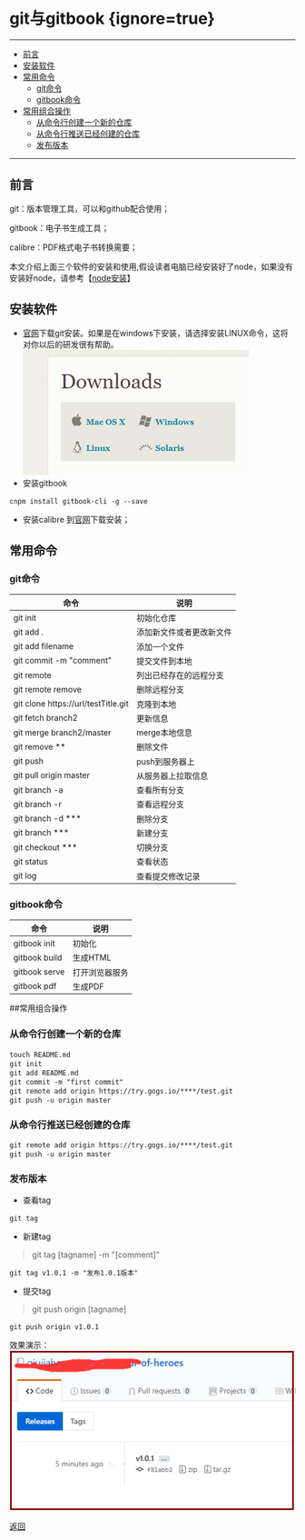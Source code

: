 # git与gitbook {ignore=true}
---
<!-- @import "[TOC]" {cmd="toc" depthFrom=1 depthTo=6 orderedList=false} -->
<!-- code_chunk_output -->

* [前言](#前言)
* [安装软件](#安装软件)
* [常用命令](#常用命令)
	* [git命令](#git命令)
	* [gitbook命令](#gitbook命令)
* [常用组合操作](#常用组合操作)
	* [从命令行创建一个新的仓库](#从命令行创建一个新的仓库)
	* [从命令行推送已经创建的仓库](#从命令行推送已经创建的仓库)
	* [发布版本](#发布版本)

<!-- /code_chunk_output -->
---
## 前言
git：版本管理工具，可以和github配合使用；

gitbook：电子书生成工具；

calibre：PDF格式电子书转换需要；

本文介绍上面三个软件的安装和使用,假设读者电脑已经安装好了node，如果没有安装好node，请参考【[node安装](/tools/Nodejs/install.md)】
## 安装软件 
* [官网](https://git-scm.com/downloads)下载git安装。如果是在windows下安装，请选择安装LINUX命令，这将对你以后的研发很有帮助。
![](assets/markdown-img-paste-20170813103947623.png)
* 安装gitbook
```
cnpm install gitbook-cli -g --save
```
* 安装calibre
到[官网](https://calibre-ebook.com/download_windows)下载安装；


## 常用命令
### git命令

| 命令                                  | 说明           |
|-------------------------------------|--------------|
| git init                            | 初始化仓库        |
| git add .                           | 添加新文件或者更改新文件 |
| git add filename                    | 添加一个文件       |
| git commit -m "comment"             | 提交文件到本地      |
| git remote                          | 列出已经存在的远程分支  |
| git remote remove <name>            | 删除远程分支       |
| git clone https://url/testTitle.git | 克隆到本地        |
| git fetch branch2                   | 更新信息         |
| git merge branch2/master            | merge本地信息    |
| git remove  **                      | 删除文件         |
| git push                            | push到服务器上    |
| git pull origin master              | 从服务器上拉取信息    |
| git branch -a                       | 查看所有分支       |
| git branch -r                       | 查看远程分支       |
| git branch -d ***                   | 删除分支         |
| git branch  ***                     | 新建分支         |
| git checkout ***                    | 切换分支         |
| git status                          | 查看状态         |
| git log                             | 查看提交修改记录     |

### gitbook命令
| 命令            | 说明      |
|---------------|---------|
| gitbook init  | 初始化     |
| gitbook build | 生成HTML  |
| gitbook serve | 打开浏览器服务 |
| gitbook pdf   | 生成PDF   |



##常用组合操作

### 从命令行创建一个新的仓库
```
touch README.md
git init
git add README.md
git commit -m "first commit"
git remote add origin https://try.gogs.io/****/test.git
git push -u origin master
```

### 从命令行推送已经创建的仓库
```
git remote add origin https://try.gogs.io/****/test.git
git push -u origin master
```

### 发布版本
* 查看tag
 ```
 git tag
 ```
* 新建tag
 >git tag [tagname] -m "[comment]"
 ```
 git tag v1.0.1 -m "发布1.0.1版本"
 ```

* 提交tag
>git push origin [tagname]
```
git push origin v1.0.1
```

效果演示：
![](assets/markdown-img-paste-20170813182318179.png)


[返回](/readme.md)
